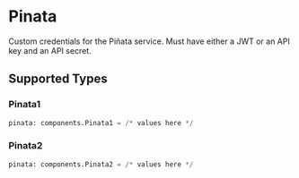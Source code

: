 # Pinata

Custom credentials for the Piñata service. Must have either
a JWT or an API key and an API secret.



## Supported Types

### Pinata1

```python
pinata: components.Pinata1 = /* values here */
```

### Pinata2

```python
pinata: components.Pinata2 = /* values here */
```

